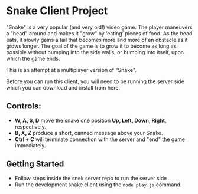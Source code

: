 # Snake Client Project

"Snake" is a very popular (and very old!) video game. The player maneuvers a "head" around and makes it "grow" by ‘eating’ pieces of food. As the head eats, it slowly gains a tail that becomes more and more of an obstacle as it grows longer. The goal of the game is to grow it to become as long as possible without bumping into the side walls, or bumping into itself, upon which the game ends.

This is an attempt at a multiplayer version of "Snake".

Before you can run this client, you will need to be running the server side which you can download and install from here.

## Controls:
- **W, A, S, D** move the snake one position **Up, Left, Down, Right**, respectively.
- **B, X, Z** produce a short, canned message above your Snake.
- **Ctrl + C** will terminate connection with the server and "end" the game immediately. 


## Getting Started

- Follow steps inside the snek server repo to run the server side
- Run the development snake client using the `node play.js` command.
